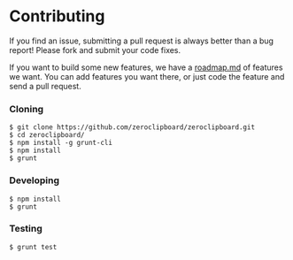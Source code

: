 Contributing
==============

If you find an issue, submitting a pull request is always better than a bug report! Please fork and submit your code fixes.

If you want to build some new features, we have a [roadmap.md](docs/roadmap.md) of features we want. You can add features you want there, or just code the feature and send a pull request.

### Cloning

    $ git clone https://github.com/zeroclipboard/zeroclipboard.git
    $ cd zeroclipboard/
    $ npm install -g grunt-cli
    $ npm install
    $ grunt


### Developing

    $ npm install
    $ grunt


### Testing

    $ grunt test

